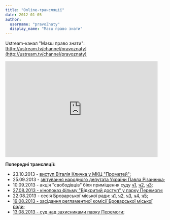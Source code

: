 ```yaml
---
title: "Online-трансляції"
date: 2012-01-05
author: 
  username: "pravoZnaty"
  display_name: "Маєш право знати"
---
```


Ustream-канал "Маєш право знати": [http://ustream.tv/channel/pravoznaty](http://ustream.tv/channel/pravoznaty)

<iframe style="border: 0px none transparent;" src="http://www.ustream.tv/embed/15478577?v=3&amp;wmode=direct" height="302" width="480" frameborder="0" scrolling="no"></iframe>

**Попередні трансляції:**

- 23.10.2013 - [виступ Віталія Кличка у МКЦ "Прометей"](http://www.ustream.tv/recorded/40103901);
- 25.09.2013 - [звітування народного депутата України Павла Різаненка](http://www.ustream.tv/recorded/39223409);
- 10.09.2013 - акція "свободівців" біля приміщення суду [ч1](http://www.ustream.tv/recorded/38541897), [ч2](http://www.ustream.tv/recorded/38542533), [ч3](http://www.ustream.tv/recorded/38543003);
- [27.08.2013 - кінопоказ фільму "Відкритий доступ" у парку Перемоги](http://www.ustream.tv/recorded/37882785);
- 22.08.2013 - сесія Броварської міської ради: [ч1](http://www.ustream.tv/recorded/37647855), [ч2](http://www.ustream.tv/recorded/37647903), [ч3](http://www.ustream.tv/recorded/37648663), [ч4](http://www.ustream.tv/recorded/37648729), [ч5](http://www.ustream.tv/recorded/37649029);
- [19.08.2013 - засідання регламентної комісії Броварської міської ради;](http://www.ustream.tv/recorded/37526533)
- [13.08.2013 - суд над захисниками парку Перемоги](http://www.ustream.tv/recorded/37244049);
